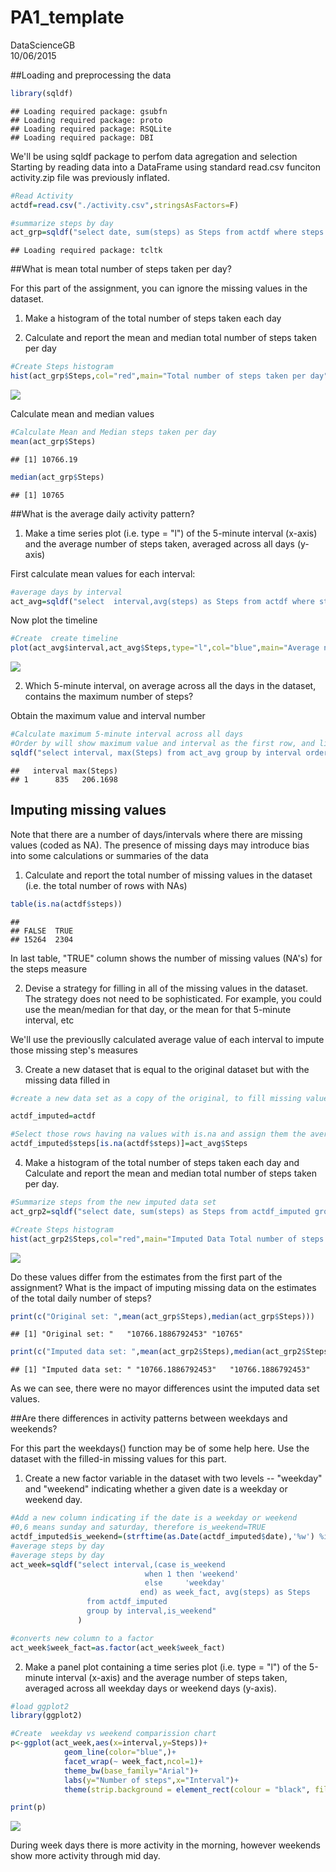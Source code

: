 # PA1_template
DataScienceGB  
10/06/2015  

##Loading and preprocessing the data


```r
library(sqldf)
```

```
## Loading required package: gsubfn
## Loading required package: proto
## Loading required package: RSQLite
## Loading required package: DBI
```
We'll be using sqldf package to perfom data agregation and selection
Starting by reading data into a DataFrame using standard read.csv funciton
activity.zip file was previously inflated.

```r
#Read Activity
actdf=read.csv("./activity.csv",stringsAsFactors=F)

#summarize steps by day
act_grp=sqldf("select date, sum(steps) as Steps from actdf where steps!='NA' group by date")
```

```
## Loading required package: tcltk
```
##What is mean total number of steps taken per day?

For this part of the assignment, you can ignore the missing values in the dataset.

1. Make a histogram of the total number of steps taken each day

2. Calculate and report the mean and median total number of steps taken per day



```r
#Create Steps histogram
hist(act_grp$Steps,col="red",main="Total number of steps taken per day", xlab="Steps taken a day")
```

![](PA1_template_files/figure-html/unnamed-chunk-3-1.png) 

Calculate mean and median values


```r
#Calculate Mean and Median steps taken per day
mean(act_grp$Steps)
```

```
## [1] 10766.19
```

```r
median(act_grp$Steps)
```

```
## [1] 10765
```
##What is the average daily activity pattern?

1. Make a time series plot (i.e. type = "l") of the 5-minute interval (x-axis) and the average number of steps taken, averaged across all days (y-axis)


First calculate mean values for each interval:


```r
#average days by interval
act_avg=sqldf("select  interval,avg(steps) as Steps from actdf where steps!='NA' group by interval")
```
Now plot the timeline

```r
#Create  create timeline
plot(act_avg$interval,act_avg$Steps,type="l",col="blue",main="Average number of steps by interval", ylab="Average steps taken by interval",xlab="5-minute day interval")
```

![](PA1_template_files/figure-html/unnamed-chunk-6-1.png) 

2. Which 5-minute interval, on average across all the days in the dataset, contains the maximum number of steps?

Obtain the maximum value and interval number


```r
#Calculate maximum 5-minute interval across all days
#Order by will show maximum value and interval as the first row, and limit 1 claus will only show the first row
sqldf("select interval, max(Steps) from act_avg group by interval order by 2 desc limit 1")
```

```
##   interval max(Steps)
## 1      835   206.1698
```

## Imputing missing values

Note that there are a number of days/intervals where there are missing values (coded as NA). The presence of missing days may introduce bias into some calculations or summaries of the data

1. Calculate and report the total number of missing values in the dataset (i.e. the total number of rows with NAs)


```r
table(is.na(actdf$steps))
```

```
## 
## FALSE  TRUE 
## 15264  2304
```
In last table, "TRUE" column shows the number of missing values (NA's) for the steps measure

2. Devise a strategy for filling in all of the missing values in the dataset. The strategy does not need to be sophisticated. For example, you could use the mean/median for that day, or the mean for that 5-minute interval, etc

We'll use the previouslly calculated average value of each interval to impute those missing step's measures

3. Create a new dataset that is equal to the original dataset but with the missing data filled in



```r
#create a new data set as a copy of the original, to fill missing values

actdf_imputed=actdf

#Select those rows having na values with is.na and assign them the averege value of its interval
actdf_imputed$steps[is.na(actdf$steps)]=act_avg$Steps
```
4. Make a histogram of the total number of steps taken each day and Calculate and report the mean and median total number of steps taken per day. 

```r
#Summarize steps from the new imputed data set
act_grp2=sqldf("select date, sum(steps) as Steps from actdf_imputed group by date")

#Create Steps histogram
hist(act_grp2$Steps,col="red",main="Imputed Data Total number of steps taken per day", xlab="Steps taken a day")
```

![](PA1_template_files/figure-html/unnamed-chunk-10-1.png) 

Do these values differ from the estimates from the first part of the assignment? 
What is the impact of imputing missing data on the estimates of the total daily number of steps?


```r
print(c("Original set: ",mean(act_grp$Steps),median(act_grp$Steps)))
```

```
## [1] "Original set: "   "10766.1886792453" "10765"
```

```r
print(c("Imputed data set: ",mean(act_grp2$Steps),median(act_grp2$Steps)))      
```

```
## [1] "Imputed data set: " "10766.1886792453"   "10766.1886792453"
```
As we can see, there were no mayor differences usint the imputed data set values.


##Are there differences in activity patterns between weekdays and weekends?

For this part the weekdays() function may be of some help here. Use the dataset with the filled-in missing values for this part.

1. Create a new factor variable in the dataset with two levels -- "weekday" and "weekend" indicating whether a given date is a weekday or weekend day.


```r
#Add a new column indicating if the date is a weekday or weekend  
#0,6 means sunday and saturday, therefore is_weekend=TRUE
actdf_imputed$is_weekend=(strftime(as.Date(actdf_imputed$date),'%w') %in% c(0,6))
#average steps by day
#average steps by day
act_week=sqldf("select interval,(case is_weekend
                              when 1 then 'weekend'
                              else     'weekday'
                             end) as week_fact, avg(steps) as Steps 
                 from actdf_imputed 
                 group by interval,is_weekend"
               )

#converts new column to a factor
act_week$week_fact=as.factor(act_week$week_fact)
```



2. Make a panel plot containing a time series plot (i.e. type = "l") of the 5-minute interval (x-axis) and the average number of steps taken, averaged across all weekday days or weekend days (y-axis). 


```r
#load ggplot2
library(ggplot2)

#Create  weekday vs weekend comparission chart
p<-ggplot(act_week,aes(x=interval,y=Steps))+
            geom_line(color="blue",)+
            facet_wrap(~ week_fact,ncol=1)+          
            theme_bw(base_family="Arial")+
            labs(y="Number of steps",x="Interval")+
            theme(strip.background = element_rect(colour = "black", fill = "orange"))

print(p)
```

![](PA1_template_files/figure-html/unnamed-chunk-13-1.png) 

During week days there is more activity in the morning, however weekends show more activity through mid day.
